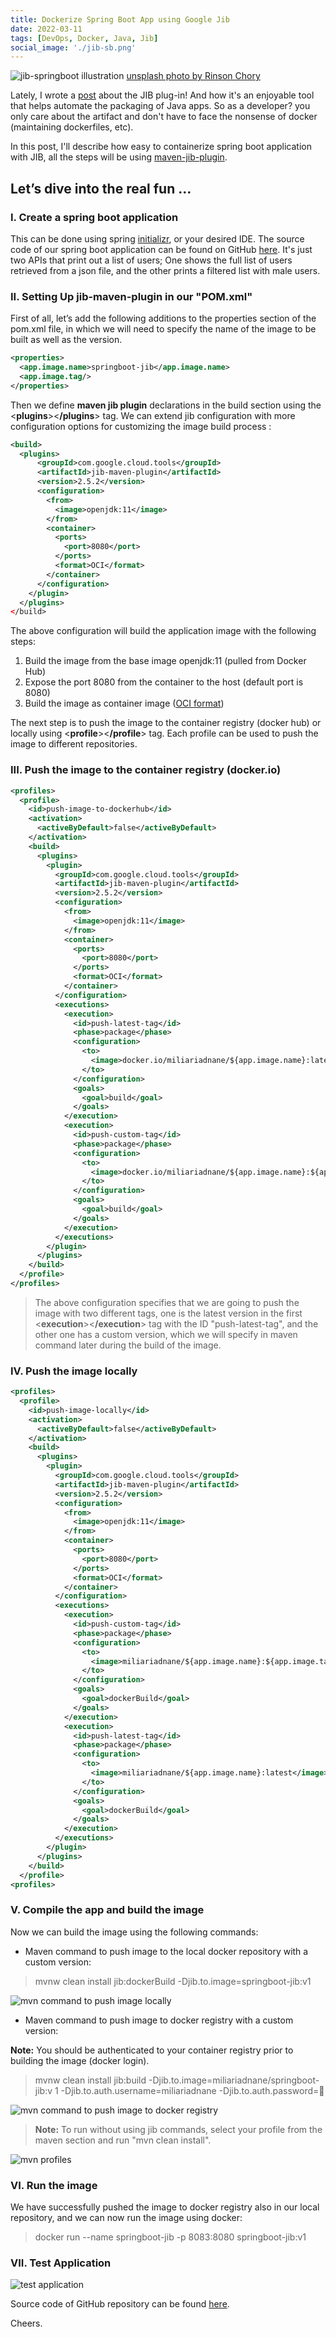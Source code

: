 ```yaml
---
title: Dockerize Spring Boot App using Google Jib
date: 2022-03-11
tags: [DevOps, Docker, Java, Jib]
social_image: './jib-sb.png'
---
```


![jib-springboot illustration](./jib-sb.png)
[unsplash photo by Rinson Chory](https://unsplash.com/photos/2vPGGOU-wLA)

Lately, I wrote a [post](https://miliari.me/blog/2022/jib/speed-up-your-java-app-image-build-using-jib) about the JIB plug-in! And how it's an enjoyable tool that helps automate the packaging of Java apps. So as a developer? you only care about the artifact and don't have to face the nonsense of docker (maintaining dockerfiles, etc).

In this post, I'll describe how easy to containerize spring boot application with JIB, all the steps will be using [maven-jib-plugin](https://github.com/GoogleContainerTools/jib/tree/master/jib-maven-plugin).

## Let’s dive into the real fun …

### I. Create a spring boot application

This can be done using spring [initializr](https://start.spring.io/), or your desired IDE. The source code of our spring boot application can be found on GitHub [here](https://github.com/miliariadnane/spring-boot-jib). It's just two APIs that print out a list of users; One shows the full list of users retrieved from a json file, and the other prints a filtered list with male users.

### II. Setting Up jib-maven-plugin in our "POM.xml"

First of all, let’s add the following additions to the properties section of the pom.xml file, in which we will need to specify the name of the image to be built as well as the version.

```xml
<properties>
  <app.image.name>springboot-jib</app.image.name>
  <app.image.tag/>
</properties>
```

Then we define **maven jib plugin** declarations in the build section using the <**plugins**><**/plugins**> tag. We can extend jib configuration with more configuration options for customizing the image build process :

```xml
<build>
  <plugins>
      <groupId>com.google.cloud.tools</groupId>
      <artifactId>jib-maven-plugin</artifactId>
      <version>2.5.2</version>
      <configuration>
        <from>
          <image>openjdk:11</image>
        </from>
        <container>
          <ports>
            <port>8080</port>
          </ports>
          <format>OCI</format>
        </container>
      </configuration>
    </plugin>
  </plugins>
</build>
```

The above configuration will build the application image with the following steps:

  1. Build the image from the base image openjdk:11 (pulled from Docker Hub)
  2. Expose the port 8080 from the container to the host (default port is 8080)
  3. Build the image as container image ([OCI format](https://github.com/opencontainers/image-spec))

The next step is to push the image to the container registry (docker hub) or locally using <**profile**><**/profile**> tag. Each profile can be used to push the image to different repositories.

### III. Push the image to the container registry (docker.io)

```xml
<profiles>
  <profile>
    <id>push-image-to-dockerhub</id>
    <activation>
      <activeByDefault>false</activeByDefault>
    </activation>
    <build>
      <plugins>
        <plugin>
          <groupId>com.google.cloud.tools</groupId>
          <artifactId>jib-maven-plugin</artifactId>
          <version>2.5.2</version>
          <configuration>
            <from>
              <image>openjdk:11</image>
            </from>
            <container>
              <ports>
                <port>8080</port>
              </ports>
              <format>OCI</format>
            </container>
          </configuration>
          <executions>
            <execution>
              <id>push-latest-tag</id>
              <phase>package</phase>
              <configuration>
                <to>
                  <image>docker.io/miliariadnane/${app.image.name}:latest</image>
                </to>
              </configuration>
              <goals>
                <goal>build</goal>
              </goals>
            </execution>
            <execution>
              <id>push-custom-tag</id>
              <phase>package</phase>
              <configuration>
                <to>
                  <image>docker.io/miliariadnane/${app.image.name}:${app.image.tag}</image>
                </to>
              </configuration>
              <goals>
                <goal>build</goal>
              </goals>
            </execution>
          </executions>
        </plugin>
      </plugins>
    </build>
  </profile>
</profiles>
```

> The above configuration specifies that we are going to push the image with two different tags, one is the latest version in the first <**execution**><**/execution**> tag with the ID "push-latest-tag", and the other one has a custom version, which we will specify in maven command later during the build of the image.

### IV. Push the image locally

```xml
<profiles>
  <profile>
    <id>push-image-locally</id>
    <activation>
      <activeByDefault>false</activeByDefault>
    </activation>
    <build>
      <plugins>
        <plugin>
          <groupId>com.google.cloud.tools</groupId>
          <artifactId>jib-maven-plugin</artifactId>
          <version>2.5.2</version>
          <configuration>
            <from>
              <image>openjdk:11</image>
            </from>
            <container>
              <ports>
                <port>8080</port>
              </ports>
              <format>OCI</format>
            </container>
          </configuration>
          <executions>
            <execution>
              <id>push-custom-tag</id>
              <phase>package</phase>
              <configuration>
                <to>
                  <image>miliariadnane/${app.image.name}:${app.image.tag}</image>
                </to>
              </configuration>
              <goals>
                <goal>dockerBuild</goal>
              </goals>
            </execution>
            <execution>
              <id>push-latest-tag</id>
              <phase>package</phase>
              <configuration>
                <to>
                  <image>miliariadnane/${app.image.name}:latest</image>
                </to>
              </configuration>
              <goals>
                <goal>dockerBuild</goal>
              </goals>
            </execution>
          </executions>
        </plugin>
      </plugins>
    </build>
  </profile>
<profiles>
```	

### V. Compile the app and build the image

Now we can build the image using the following commands:

* Maven command to push image to the local docker repository with a custom version:

> mvnw clean install jib:dockerBuild -Djib.to.image=springboot-jib:v1

![mvn command to push image locally](./mvn-cmd-1.png)

* Maven command to push image to docker registry with a custom version:

**Note:** You should be authenticated to your container registry prior to building the image (docker login).

> mvnw clean install jib:build -Djib.to.image=miliariadnane/springboot-jib:v
1 -Djib.to.auth.username=miliariadnane -Djib.to.auth.password=🔑

![mvn command to push image to docker registry](./mvn-cmd-2.png)

> **Note:** To run without using jib commands, select your profile from the maven section and run "mvn clean install".

![mvn profiles](./mvn-profiles.png)

### VI. Run the image

We have successfully pushed the image to docker registry also in our local repository, and we can now run the image using docker:

> docker run --name springboot-jib -p 8083:8080 springboot-jib:v1

### VII. Test Application

![test application](./test-app.png)

Source code of GitHub repository can be found [here](https://github.com/miliariadnane/spring-boot-jib).

Cheers.